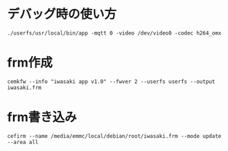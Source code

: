 # デバッグ時の使い方

```
./userfs/usr/local/bin/app -mqtt 0 -video /dev/video0 -codec h264_omx
```

# frm作成

```
cemkfw --info "iwasaki app v1.0" --fwver 2 --userfs userfs --output iwasaki.frm
```

# frm書き込み

```
cefirm --name /media/emmc/local/debian/root/iwasaki.frm --mode update --area all
```

